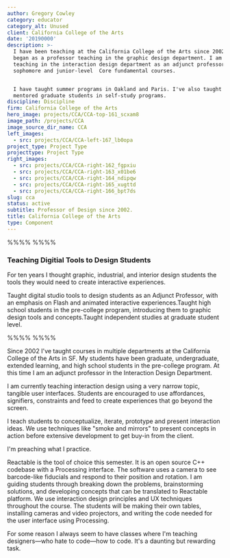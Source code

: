 ```yaml
---
author: Gregory Cowley
category: educator
category_alt: Unused
client: California College of the Arts
date: '20190000'
description: >-
  I have been teaching at the California College of the Arts since 2002, where I
  began as a professor teaching in the graphic design department. I am currently
  teaching in the interaction design department as an adjunct professor. I teach
  sophomore and junior-level  Core fundamental courses.


  I have taught summer programs in Oakland and Paris. I've also taught and
  mentored graduate students in self-study programs.
discipline: Discipline
firm: California College of the Arts
hero_image: projects/CCA/CCA-top-161_scxam8
image_path: /projects/CCA
image_source_dir_name: CCA
left_images:
  - src: projects/CCA/CCA-left-167_lb0opa
project_type: Project Type
projecttype: Project Type
right_images:
  - src: projects/CCA/CCA-right-162_fgpxiu
  - src: projects/CCA/CCA-right-163_x01be6
  - src: projects/CCA/CCA-right-164_ndipqw
  - src: projects/CCA/CCA-right-165_xugttd
  - src: projects/CCA/CCA-right-166_bpt7ds
slug: cca
status: active
subtitle: Professor of Design since 2002.
title: California College of the Arts
type: Component
---
```


%%%% %%%%

### Teaching Digitial Tools to Design Students

For ten years I thought graphic, industrial, and interior design students the tools they would need to create interactive experiences.

Taught digital studio tools to design students as an Adjunct Professor, with an emphasis on Flash and animated interactive experiences.Taught high school students in the pre-college program, introducing them to graphic design tools and concepts.Taught independent studies at graduate student level.


%%%% %%%%


Since 2002 I've taught courses in multiple departments at the California College of the Arts in SF. My students have been graduate, undergraduate, extended learning, and high school students in the pre-college program. At this time I am an adjunct professor in the Interaction Design Department.

I am currently teaching interaction design using a very narrow topic, tangible user interfaces. Students are encouraged to use affordances, signifiers, constraints and feed to create experiences that go beyond the screen.

I teach students to conceptualize, iterate, prototype and present interaction ideas. We use techniques like "smoke and mirrors" to present concepts in action before extensive development to get buy-in from the client.

I'm preaching what I practice.

Reactable is the tool of choice this semester. It is an open source C++ codebase with a Processing interface. The software uses a camera to see barcode-like fiducials and respond to their position and rotation. I am guiding students through breaking down the problems, brainstorming solutions, and developing concepts that can be translated to Reactable platform. We use interaction design principles and UX techniques throughout the course. The students will be making their own tables, installing cameras and video projectors, and writing the code needed for the user interface using Processing.

For some reason I always seem to have classes where I'm teaching designers—who hate to code—how to code. It's a daunting but rewarding task.
